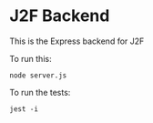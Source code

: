 # J2F Backend

This is the Express backend for J2F

To run this:

    node server.js
    
To run the tests:

    jest -i
